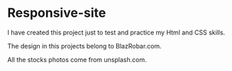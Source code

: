 # Responsive-site
I have created this project just to test and practice my Html and CSS skills.

The design in this projects belong to BlazRobar.com.

All the stocks photos come from unsplash.com.
